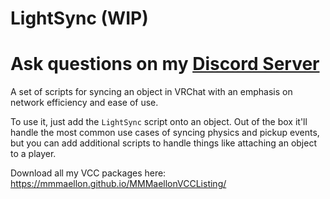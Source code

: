 # LightSync (WIP)

# Ask questions on my [Discord Server](https://discord.gg/S5sDC4PnFp)

A set of scripts for syncing an object in VRChat with an emphasis on network efficiency and ease of use.

To use it, just add the `LightSync` script onto an object. Out of the box it'll handle the most common use cases of syncing physics and pickup events, but you can add additional scripts to handle things like attaching an object to a player.

Download all my VCC packages here: <https://mmmaellon.github.io/MMMaellonVCCListing/>
